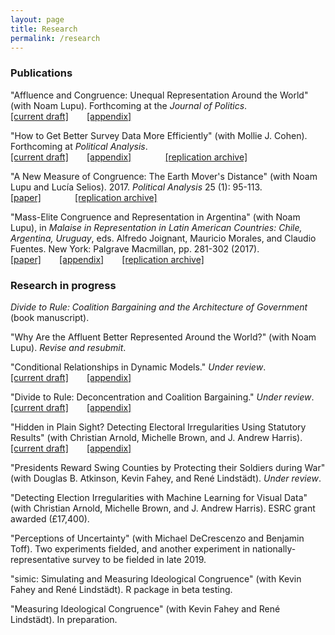 ```yaml
---
layout: page
title: Research
permalink: /research
---
```


### Publications

"Affluence and Congruence: Unequal Representation Around the World" (with Noam Lupu). Forthcoming at the *Journal of Politics*. <br>
<span style="padding-right:5%"><a href='{{ "/download/Lupu-Warner-Affluence.pdf" | relative_url }}'><i class='fas fa-file-pdf'></i> [current draft]</a></span>
<span style="padding-right:5%"><a href='{{ "/download/Lupu-Warner-Appendix.pdf" | relative_url }}'><i class='fas fa-file-pdf'></i> [appendix]</a></span>

"How to Get Better Survey Data More Efficiently" (with Mollie J. Cohen). Forthcoming at *Political Analysis*. <br> 
<span style="padding-right:5%"><a href='{{ "/download/Cohen-Warner-How-To.pdf" | relative_url }}'><i class='fas fa-file-pdf'></i> [current draft]</a></span>
<span style="padding-right:5%"><a href='{{ "/download/Cohen-Warner-How-To-Appendix.pdf" | relative_url }}'><i class='fas fa-file-pdf'></i> [appendix]</a></span>
<span style="padding-left:5%"><a href="https://codeocean.com/capsule/43d4c21a-f961-4133-ad63-b1270f2c6b46/"><i class='fas fa-code-branch'></i> [replication archive]</a></span> 

"A New Measure of Congruence: The Earth Mover's Distance" (with Noam Lupu and Lucía Selios). 2017. *Political Analysis* 25 (1): 95-113. <br>
<span style="padding-right:5%"><a href='{{ "/download/Lupu-Selios-Warner-EMD.pdf" | relative_url }}'><i class='fas fa-file-pdf'></i> [paper]</a></span>
<span style="padding-left:5%"><a href="https://dataverse.harvard.edu/dataset.xhtml?persistentId=doi:10.7910/DVN/NO90AJ"><i class='fas fa-code-branch'></i> [replication archive]</a></span>

"Mass-Elite Congruence and Representation in Argentina" (with Noam Lupu), in *Malaise in Representation in Latin American Countries: Chile, Argentina, Uruguay*, eds. Alfredo Joignant, Mauricio Morales, and Claudio Fuentes. New York: Palgrave Macmillan, pp. 281-302 (2017). <br>
<span style="padding-right:5%"><a href='{{ "/download/Lupu-Warner-Congruence-Argentina.pdf" | relative_url }}'><i class='fas fa-file-pdf'></i> [paper]</a></span> 
<a href='{{ "/download/Lupu-Warner-Congruence-Argentina-Appendix.pdf" | relative_url }}'><i class='fas fa-file-pdf'></i> [appendix]</a> 
<span style="padding-left:5%"><a href="https://github.com/zachwarner/Lupu-Warner-Congruence-Argentina"><i class='fab fa-github'></i> [replication archive]</a></span>

### Research in progress
*Divide to Rule: Coalition Bargaining and the Architecture of Government* (book manuscript). 

"Why Are the Affluent Better Represented Around the World?" (with Noam Lupu). *Revise and resubmit*. <br>
<!--
<span style="padding-right:5%"><a href='{{ "/download/Lupu-Warner-Why-Are-the-Affluent.pdf" | relative_url }}'><i class='fas fa-file-pdf'></i> [current draft]</a></span>
<a href='{{ "/download/Lupu-Warner-Why-Are-the-Affluent-Appendix.pdf" | relative_url }}'><i class='fas fa-file-pdf'></i> [appendix]</a>
-->


"Conditional Relationships in Dynamic Models." *Under review*. <br>
<span style="padding-right:5%"><a href='{{ "/download/Warner-Conditional-Relationships.pdf" | relative_url }}'><i class='fas fa-file-pdf'></i> [current draft]</a></span> 
<a href='{{ "/download/Warner-Conditional-Relationships-Appendix.pdf" | relative_url }}'><i class='fas fa-file-pdf'></i> [appendix]</a>

"Divide to Rule: Deconcentration and Coalition Bargaining." *Under review*. <br>
<span style="padding-right:5%"><a href='{{ "/download/Warner-Divide-to-Rule.pdf" | relative_url }}'><i class='fas fa-file-pdf'></i> [current draft]</a></span>
<a href='{{ "/download/Warner-Divide-to-Rule-Appendix.pdf" | relative_url }}'><i class='fas fa-file-pdf'></i> [appendix]</a> 

"Hidden in Plain Sight? Detecting Electoral Irregularities Using Statutory Results" (with Christian Arnold, Michelle Brown, and J. Andrew Harris). <br>
<span style="padding-right:5%"><a href='{{ "/download/Warner-et-al-Hidden.pdf" | relative_url }}'><i class='fas fa-file-pdf'></i> [current draft]</a></span> 
<a href='{{ "/download/Warner-et-al-Hidden-Appendix.pdf" | relative_url }}'><i class='fas fa-file-pdf'></i> [appendix]</a>

"Presidents Reward Swing Counties by Protecting their Soldiers during War" (with Douglas B. Atkinson, Kevin Fahey, and René Lindstädt). *Under review*.

"Detecting Election Irregularities with Machine Learning for Visual Data" (with Christian Arnold, Michelle Brown, and J. Andrew Harris). ESRC grant awarded (£17,400).

"Perceptions of Uncertainty" (with Michael DeCrescenzo and Benjamin Toff). Two experiments fielded, and another experiment in nationally-representative survey to be fielded in late 2019.

"simic: Simulating and Measuring Ideological Congruence" (with Kevin Fahey and René Lindstädt). R package in beta testing.

"Measuring Ideological Congruence" (with Kevin Fahey and René Lindstädt). In preparation.